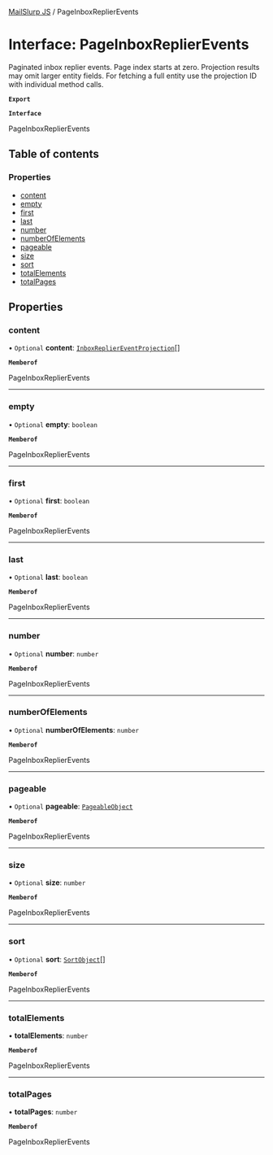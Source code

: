 [MailSlurp JS](../README.md) / PageInboxReplierEvents

# Interface: PageInboxReplierEvents

Paginated inbox replier events. Page index starts at zero. Projection results may omit larger entity fields. For fetching a full entity use the projection ID with individual method calls.

**`Export`**

**`Interface`**

PageInboxReplierEvents

## Table of contents

### Properties

- [content](PageInboxReplierEvents.md#content)
- [empty](PageInboxReplierEvents.md#empty)
- [first](PageInboxReplierEvents.md#first)
- [last](PageInboxReplierEvents.md#last)
- [number](PageInboxReplierEvents.md#number)
- [numberOfElements](PageInboxReplierEvents.md#numberofelements)
- [pageable](PageInboxReplierEvents.md#pageable)
- [size](PageInboxReplierEvents.md#size)
- [sort](PageInboxReplierEvents.md#sort)
- [totalElements](PageInboxReplierEvents.md#totalelements)
- [totalPages](PageInboxReplierEvents.md#totalpages)

## Properties

### content

• `Optional` **content**: [`InboxReplierEventProjection`](InboxReplierEventProjection.md)[]

**`Memberof`**

PageInboxReplierEvents

___

### empty

• `Optional` **empty**: `boolean`

**`Memberof`**

PageInboxReplierEvents

___

### first

• `Optional` **first**: `boolean`

**`Memberof`**

PageInboxReplierEvents

___

### last

• `Optional` **last**: `boolean`

**`Memberof`**

PageInboxReplierEvents

___

### number

• `Optional` **number**: `number`

**`Memberof`**

PageInboxReplierEvents

___

### numberOfElements

• `Optional` **numberOfElements**: `number`

**`Memberof`**

PageInboxReplierEvents

___

### pageable

• `Optional` **pageable**: [`PageableObject`](PageableObject.md)

**`Memberof`**

PageInboxReplierEvents

___

### size

• `Optional` **size**: `number`

**`Memberof`**

PageInboxReplierEvents

___

### sort

• `Optional` **sort**: [`SortObject`](SortObject.md)[]

**`Memberof`**

PageInboxReplierEvents

___

### totalElements

• **totalElements**: `number`

**`Memberof`**

PageInboxReplierEvents

___

### totalPages

• **totalPages**: `number`

**`Memberof`**

PageInboxReplierEvents
